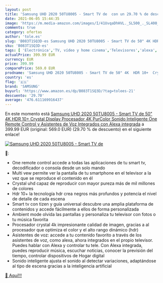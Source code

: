 ```yaml
---
layout: post
title: 'Samsung UHD 2020 50TU8005 - Smart TV de  con un 29.70 % de descuento'
date: 2021-06-05 15:44:35
image: 'https://m.media-amazon.com/images/I/41UvqaDhHVL._SL500_._SL400_.jpg'
comments: true
category: ofertas
author: 'tole.es'
slug: 'B083T1SQ3D-es Samsung UHD 2020 50TU8005 - Smart TV de 50" 4K HDR 10+...'
sku: 'B083T1SQ3D-es'
tags: [ 'Electrónica','TV, vídeo y home cinema','Televisores','alexa','samsung', ]
actualPrice: 399.99 EUR
currency: EUR
price: 399.99
comparePrice: 569.0 EUR
prodname: 'Samsung UHD 2020 50TU8005 - Smart TV de 50" 4K  HDR 10+  Crystal Display  Procesador 4K  PurColor  Sonido Inteligente  One Remote Control y Asistentes de Voz Integrados  con Alexa integrada'
country: 'es'
flag: '🇪🇸'
brand: 'SAMSUNG'
buyurl: 'https://www.amazon.es/dp/B083T1SQ3D/?tag=tolees-21'
descuento: '29.70'
average: '476.611169916437'
---
```


En este momento está [Samsung UHD 2020 50TU8005 - Smart TV de 50" 4K  HDR 10+  Crystal Display  Procesador 4K  PurColor  Sonido Inteligente  One Remote Control y Asistentes de Voz Integrados  con Alexa integrada](https://www.amazon.es/dp/B083T1SQ3D/?tag=tolees-21) a 399.99 EUR (original: 569.0 EUR) (29.70 %  de descuento) en el siguiente enlace!

[![Samsung UHD 2020 50TU8005 - Smart TV de ](https://m.media-amazon.com/images/I/41UvqaDhHVL._SL500_._SL400_.jpg)](https://www.amazon.es/dp/B083T1SQ3D/?tag=tolees-21)

🔎:

- One remote control accede a todas las aplicaciones de tu smart tv, decodificador o consola desde un solo mando
- Multi vew permite ver la pantalla de tu smartphone en el televisor a la vez que se reproduce el contenido en él
- Crystal uhd capaz de reproducir con mayor pureza más de mil millones de colores
- Hdr 10+ la tecnología hdr crea negros más profundos y potencía el nivel de detalle de cada escena
- Smart tv con tizen y guía universal descubre una amplia plataforma de contenidos y accede fácilmente a ellos de forma personalizada
- Ambient mode olvida las pantallas y personaliza tu televisor con fotos o tu música favorita
- Procesador crystal 4k impresionante calidad de imagen, gracias a al procesador que optimiza el color y el alto rango dinámico (hdr)
- Asistentes de voz: accede a tu contenido favorito a través de los asistentes de voz, como alexa, ahora integrados en el propio televisor. Puedes hablar con Alexa y controlar tu tele. Con Alexa integrada, puedes reproducir música, escuchar noticias, conocer la previsión del tiempo, controlar dispositivos de Hogar digital
- Sonido inteligente ajusta el sonido al detectar variaciones, adaptándose al tipo de escena gracias a la inteligencia artificial

[🛒 Aquí!!!](https://www.amazon.es/dp/B083T1SQ3D/?tag=tolees-21)
